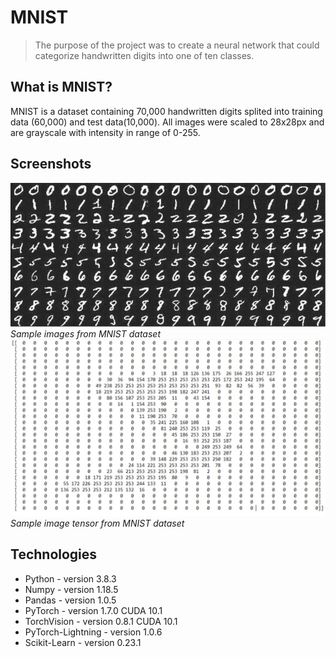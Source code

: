 # MNIST
> The purpose of the project was to create a neural network that could categorize handwritten digits into one of ten classes.

## What is MNIST?
MNIST is a dataset containing 70,000 handwritten digits splited into training data (60,000) and test data(10,000). All images were scaled to 28x28px and are grayscale with intensity in range of 0-255.

## Screenshots
![digits](./img/digits.jpg)
*Sample images from MNIST dataset*
![5](./img/5.jpg)
*Sample image tensor from MNIST dataset*
## Technologies
* Python - version 3.8.3
* Numpy - version 1.18.5
* Pandas - version 1.0.5
* PyTorch - version 1.7.0 CUDA 10.1
* TorchVision - version 0.8.1 CUDA 10.1
* PyTorch-Lightning - version 1.0.6
* Scikit-Learn - version 0.23.1

